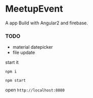 # MeetupEvent
A app Build with Angular2 and firebase.

### TODO
+ material datepicker
+ file update


start it
```
npm i

npm start
```

open `http://localhost:8080`
